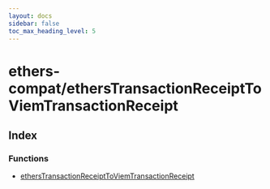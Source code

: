 ```yaml
---
layout: docs
sidebar: false
toc_max_heading_level: 5
---
```


# ethers-compat/ethersTransactionReceiptToViemTransactionReceipt

## Index

### Functions

- [ethersTransactionReceiptToViemTransactionReceipt](functions/ethersTransactionReceiptToViemTransactionReceipt.md)
